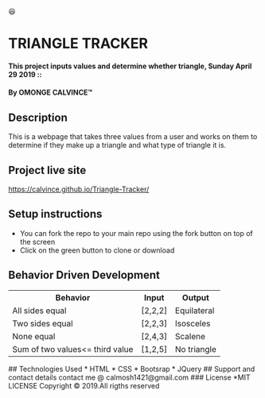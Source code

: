 :satisfied:
# TRIANGLE TRACKER
#### This project inputs values and determine whether triangle, Sunday April 29 2019 ::
#### By **OMONGE CALVINCE**&trade;

## Description
This is a webpage that takes three values from a user and works on them to determine if they make up a triangle and what type of triangle it is.
## Project live site
  https://calvince.github.io/Triangle-Tracker/
## Setup instructions
* You can fork the repo to your main repo using the fork button on top of the screen
* Click on the green button to clone or download

## Behavior Driven Development
<table>
    <tr>
      <th>Behavior</th> 
      <th>Input</th> 
      <th>Output</th>   
    </tr>
    <tr>
        <td>All sides equal</td>
        <td>[2,2,2]</td>
        <td>Equilateral</td>
    </tr>
    <tr>
        <td>Two sides equal</td>
        <td>[2,2,3]</td>
        <td>Isosceles</td>
    </tr>
    <tr>
        <td>None equal</td>
        <td>[2,4,3]</td>
        <td>Scalene</td>
    </tr>
    <tr>
        <td>Sum of two values<= third value </td>
        <td>[1,2,5]</td>
        <td>No triangle</td>
    </tr>    
</table>
## Technologies Used
* HTML
* CSS
* Bootsrap
* JQuery
## Support and contact details
contact me @ calmosh1421@gmail.com
### License
*MIT LICENSE
Copyright &copy; 2019.All rigths reserved
  
